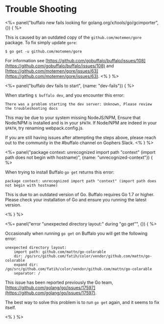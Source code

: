 # Trouble Shooting

<%= panel("buffalo new <project> fails looking for golang.org/x/tools/go/gcimporter", {}) { %>

This is caused by an outdated copy of the `github.com/motemen/gore` package. To fix simply update `gore`:

```text
$ go get -u github.com/motemen/gore
```

For information see [https://github.com/gobuffalo/buffalo/issues/108](https://github.com/gobuffalo/buffalo/issues/108) and [https://github.com/motemen/gore/issues/63](https://github.com/motemen/gore/issues/63).
<% } %>

<%= panel("buffalo dev fails to start", {name: "dev-fails"}) { %>

When starting `$ buffalo dev`, and you encounter this error:

`There was a problem starting the dev server: Unknown, Please review the troubleshooting docs`

This may be due to your system missing NodeJS/NPM, Ensure that Node/NPM is installed and is in your `$PATH`. If  Node/NPM are indeed in your `$PATH`, try renaming webpack.config.js.

If you are still having issues after attempting the steps above, please reach out to the community in the #buffalo channel on Gophers Slack.
<% } %>

<%= panel("package context: unrecognized import path \"context\" (import path does not begin with hostname)", {name: "unrecognized-context"}) { %>

When trying to install Buffalo `go get` returns this error:

`package context: unrecognized import path "context" (import path does not begin with hostname)`

This is due to an outdated version of Go. Buffalo requires Go 1.7 or higher. Please check your installation of Go and ensure you running the latest version.

<% } %>

<%= panel("error \"unexpected directory layout:\" during \"go get\"", {}) { %>

Occasionally when running `go get` on Buffalo you will get the following error:

```
unexpected directory layout:
    import path: github.com/mattn/go-colorable
    dir: /go/src/github.com/fatih/color/vendor/github.com/mattn/go-colorable
    expand dir: /go/src/github.com/fatih/color/vendor/github.com/mattn/go-colorable
    separator: /
```

This issue has been reported previously the Go team, [https://github.com/golang/go/issues/17597](https://github.com/golang/go/issues/17597).

The best way to solve this problem is to run `go get` again, and it seems to fix itself.

<% } %>
